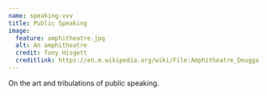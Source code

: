 ```yaml
---
name: speaking-vvv
title: Public Speaking
image:
  feature: amphitheatre.jpg
  alt: An amphitheatre
  credit: Tony Hisgett
  creditlink: https://en.m.wikipedia.org/wiki/File:Amphitheatre_Dougga.jpg
---
```

On the art and tribulations of public speaking.